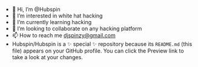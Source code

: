 - 👋 Hi, I’m @Hubspin
- 👀 I’m interested in white hat hacking
- 🌱 I’m currently learning hacking
- 💞️ I’m looking to collaborate on any hacking platform
- 📫 How to reach me djspinzy@gmail.com
- Hubspin/Hubspin is a ✨ special ✨ repository because its `README.md` (this file) appears on your GitHub profile.
  You can click the Preview link to take a look at your changes.
  


